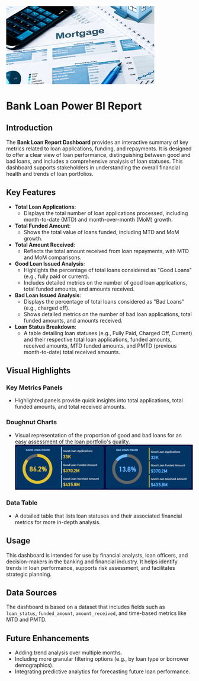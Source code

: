 <img src="./Images/Mortgage.jpg" alt="Bank Analysis" width="400"/>

# Bank Loan Power BI Report

## Introduction
The **Bank Loan Report Dashboard** provides an interactive summary of key metrics related to loan applications, funding, and repayments. It is designed to offer a clear view of loan performance, distinguishing between good and bad loans, and includes a comprehensive analysis of loan statuses. This dashboard supports stakeholders in understanding the overall financial health and trends of loan portfolios.

## Key Features
- **Total Loan Applications**:
  - Displays the total number of loan applications processed, including month-to-date (MTD) and month-over-month (MoM) growth.
- **Total Funded Amount**:
  - Shows the total value of loans funded, including MTD and MoM growth.
- **Total Amount Received**:
  - Reflects the total amount received from loan repayments, with MTD and MoM comparisons.
- **Good Loan Issued Analysis**:
  - Highlights the percentage of total loans considered as "Good Loans" (e.g., fully paid or current).
  - Includes detailed metrics on the number of good loan applications, total funded amounts, and amounts received.
- **Bad Loan Issued Analysis**:
  - Displays the percentage of total loans considered as "Bad Loans" (e.g., charged off).
  - Shows detailed metrics on the number of bad loan applications, total funded amounts, and amounts received.
- **Loan Status Breakdown**:
  - A table detailing loan statuses (e.g., Fully Paid, Charged Off, Current) and their respective total loan applications, funded amounts, received amounts, MTD funded amounts, and PMTD (previous month-to-date) total received amounts.

## Visual Highlights
### Key Metrics Panels
- Highlighted panels provide quick insights into total applications, total funded amounts, and total received amounts.

### Doughnut Charts
- Visual representation of the proportion of good and bad loans for an easy assessment of the loan portfolio's quality.
![Loan Metrics](./Images/loan%20metrics.png)

### Data Table
- A detailed table that lists loan statuses and their associated financial metrics for more in-depth analysis.

## Usage
This dashboard is intended for use by financial analysts, loan officers, and decision-makers in the banking and financial industry. It helps identify trends in loan performance, supports risk assessment, and facilitates strategic planning.

## Data Sources
The dashboard is based on a dataset that includes fields such as `loan_status`, `funded_amount`, `amount_received`, and time-based metrics like MTD and PMTD.

## Future Enhancements
- Adding trend analysis over multiple months.
- Including more granular filtering options (e.g., by loan type or borrower demographics).
- Integrating predictive analytics for forecasting future loan performance.
